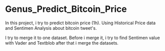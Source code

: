 # Genus_Predict_Bitcoin_Price
In this project, i try to predict bitcoin price (1h). Using Historical Price data and Sentimen Analysis about bitcoin tweet's.

I try to merge it to one dataset. Before i merge it, i try to find Sentimen value with Vader and Textblob after that i merge the datasets.
